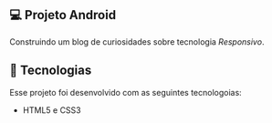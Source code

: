 ## 💻 Projeto Android

Construindo um blog de curiosidades sobre tecnologia *Responsivo*.

## 🚀 Tecnologias

Esse projeto foi desenvolvido com as seguintes tecnologoias:

- HTML5 e CSS3


